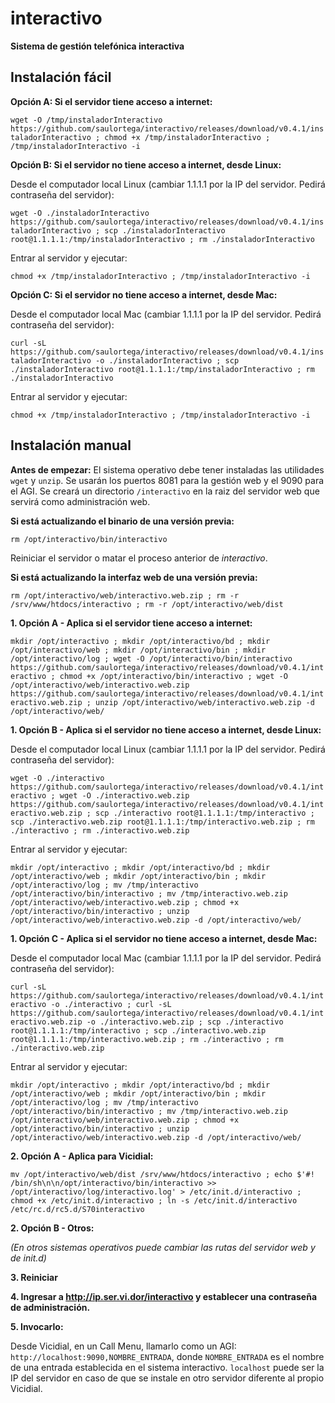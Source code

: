 # interactivo

**Sistema de gestión telefónica interactiva**

## Instalación fácil

**Opción A: Si el servidor tiene acceso a internet:**

`wget -O /tmp/instaladorInteractivo https://github.com/saulortega/interactivo/releases/download/v0.4.1/instaladorInteractivo ; chmod +x /tmp/instaladorInteractivo ; /tmp/instaladorInteractivo -i`

**Opción B: Si el servidor no tiene acceso a internet, desde Linux:**

Desde el computador local Linux (cambiar 1.1.1.1 por la IP del servidor. Pedirá contraseña del servidor):

`wget -O ./instaladorInteractivo https://github.com/saulortega/interactivo/releases/download/v0.4.1/instaladorInteractivo ; scp ./instaladorInteractivo root@1.1.1.1:/tmp/instaladorInteractivo ; rm ./instaladorInteractivo`

Entrar al servidor y ejecutar:

`chmod +x /tmp/instaladorInteractivo ; /tmp/instaladorInteractivo -i`

**Opción C: Si el servidor no tiene acceso a internet, desde Mac:**

Desde el computador local Mac (cambiar 1.1.1.1 por la IP del servidor. Pedirá contraseña del servidor):

`curl -sL https://github.com/saulortega/interactivo/releases/download/v0.4.1/instaladorInteractivo -o ./instaladorInteractivo ; scp ./instaladorInteractivo root@1.1.1.1:/tmp/instaladorInteractivo ; rm ./instaladorInteractivo`

Entrar al servidor y ejecutar:

`chmod +x /tmp/instaladorInteractivo ; /tmp/instaladorInteractivo -i`

## Instalación manual

**Antes de empezar:** El sistema operativo debe tener instaladas las utilidades `wget` y `unzip`. Se usarán los puertos 8081 para la gestión web y el 9090 para el AGI. Se creará un directorio `/interactivo` en la raiz del servidor web que servirá como administración web.

**Si está actualizando el binario de una versión previa:**

`rm /opt/interactivo/bin/interactivo`

Reiniciar el servidor o matar el proceso anterior de *interactivo*.

**Si está actualizando la interfaz web de una versión previa:**

`rm /opt/interactivo/web/interactivo.web.zip ; rm -r /srv/www/htdocs/interactivo ; rm -r /opt/interactivo/web/dist`

**1. Opción A - Aplica si el servidor tiene acceso a internet:**

`mkdir /opt/interactivo ; mkdir /opt/interactivo/bd ; mkdir /opt/interactivo/web ; mkdir /opt/interactivo/bin ; mkdir /opt/interactivo/log ; wget -O /opt/interactivo/bin/interactivo https://github.com/saulortega/interactivo/releases/download/v0.4.1/interactivo ; chmod +x /opt/interactivo/bin/interactivo ; wget -O /opt/interactivo/web/interactivo.web.zip https://github.com/saulortega/interactivo/releases/download/v0.4.1/interactivo.web.zip ; unzip /opt/interactivo/web/interactivo.web.zip -d /opt/interactivo/web/`

**1. Opción B - Aplica si el servidor no tiene acceso a internet, desde Linux:**

Desde el computador local Linux (cambiar 1.1.1.1 por la IP del servidor. Pedirá contraseña del servidor):

`wget -O ./interactivo https://github.com/saulortega/interactivo/releases/download/v0.4.1/interactivo ; wget -O ./interactivo.web.zip https://github.com/saulortega/interactivo/releases/download/v0.4.1/interactivo.web.zip ; scp ./interactivo root@1.1.1.1:/tmp/interactivo ; scp ./interactivo.web.zip root@1.1.1.1:/tmp/interactivo.web.zip ; rm ./interactivo ; rm ./interactivo.web.zip`

Entrar al servidor y ejecutar:

`mkdir /opt/interactivo ; mkdir /opt/interactivo/bd ; mkdir /opt/interactivo/web ; mkdir /opt/interactivo/bin ; mkdir /opt/interactivo/log ; mv /tmp/interactivo /opt/interactivo/bin/interactivo ; mv /tmp/interactivo.web.zip /opt/interactivo/web/interactivo.web.zip ; chmod +x /opt/interactivo/bin/interactivo ; unzip /opt/interactivo/web/interactivo.web.zip -d /opt/interactivo/web/`

**1. Opción C - Aplica si el servidor no tiene acceso a internet, desde Mac:**

Desde el computador local Mac (cambiar 1.1.1.1 por la IP del servidor. Pedirá contraseña del servidor):

`curl -sL https://github.com/saulortega/interactivo/releases/download/v0.4.1/interactivo -o ./interactivo ; curl -sL https://github.com/saulortega/interactivo/releases/download/v0.4.1/interactivo.web.zip -o ./interactivo.web.zip ; scp ./interactivo root@1.1.1.1:/tmp/interactivo ; scp ./interactivo.web.zip root@1.1.1.1:/tmp/interactivo.web.zip ; rm ./interactivo ; rm ./interactivo.web.zip`

Entrar al servidor y ejecutar:

`mkdir /opt/interactivo ; mkdir /opt/interactivo/bd ; mkdir /opt/interactivo/web ; mkdir /opt/interactivo/bin ; mkdir /opt/interactivo/log ; mv /tmp/interactivo /opt/interactivo/bin/interactivo ; mv /tmp/interactivo.web.zip /opt/interactivo/web/interactivo.web.zip ; chmod +x /opt/interactivo/bin/interactivo ; unzip /opt/interactivo/web/interactivo.web.zip -d /opt/interactivo/web/`

**2. Opción A - Aplica para Vicidial:**

`mv /opt/interactivo/web/dist /srv/www/htdocs/interactivo ; echo $'#! /bin/sh\n\n/opt/interactivo/bin/interactivo >> /opt/interactivo/log/interactivo.log' > /etc/init.d/interactivo ; chmod +x /etc/init.d/interactivo ; ln -s /etc/init.d/interactivo /etc/rc.d/rc5.d/S70interactivo`

**2. Opción B - Otros:**

*(En otros sistemas operativos puede cambiar las rutas del servidor web y de init.d)*

**3. Reiniciar**

**4. Ingresar a http://ip.ser.vi.dor/interactivo y establecer una contraseña de administración.**

**5. Invocarlo:**

Desde Vicidial, en un Call Menu, llamarlo como un AGI: `http://localhost:9090,NOMBRE_ENTRADA`, donde `NOMBRE_ENTRADA` es el nombre de una entrada establecida en el sistema interactivo. `localhost` puede ser la IP del servidor en caso de que se instale en otro servidor diferente al propio Vicidial.